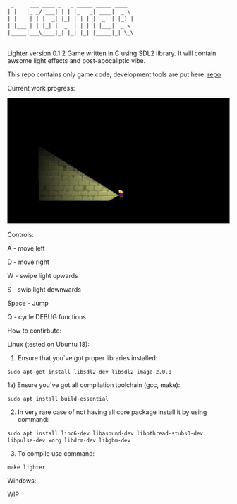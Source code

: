 ```
 _     ___ ____ _   _ _____ _____ ____  
| |   |_ _/ ___| | | |_   _| ____|  _ \ 
| |    | | |  _| |_| | | | |  _| | |_) |
| |___ | | |_| |  _  | | | | |___|  _ < 
|_____|___\____|_| |_| |_| |_____|_| \_\
                                        

```
Lighter version 0.1.2
Game written in C using SDL2 library.
It will contain awsome light effects and post-apocaliptic vibe.

This repo contains only game code, development tools are put here: [repo](https://github.com/lukaszszymankiewicz/ltools)

Current work progress:

![A test image](screenshot.gif)

Controls:

A - move left

D - move right

W - swipe light upwards

S - swip light downwards

Space - Jump

Q - cycle DEBUG functions

How to contirbute:

Linux (tested on Ubuntu 18):

1) Ensure that you`ve got proper libraries installed:

```
sudo apt-get install libsdl2-dev libsdl2-image-2.0.0 
```

1a) Ensure you`ve got all compilation toolchain (gcc, make):

```
sudo apt install build-essential
```

2) In very rare case of not having all core package install it by using command:

```
sudo apt install libc6-dev libasound-dev libpthread-stubs0-dev libpulse-dev xorg libdrm-dev libgbm-dev
```

3) To compile use command:

```
make lighter
```

Windows: 

WIP
